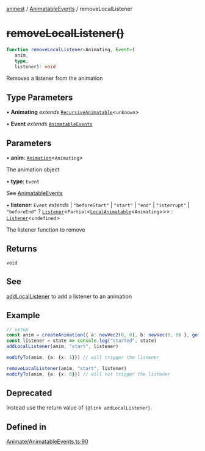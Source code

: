 [aninest](../../index.md) / [AnimatableEvents](../index.md) / removeLocalListener

# ~~removeLocalListener()~~

```ts
function removeLocalListener<Animating, Event>(
   anim, 
   type, 
   listener): void
```

Removes a listener from the animation

## Type Parameters

• **Animating** *extends* [`RecursiveAnimatable`](../../AnimatableTypes/type-aliases/RecursiveAnimatable.md)\<`unknown`\>

• **Event** *extends* [`AnimatableEvents`](../type-aliases/AnimatableEvents.md)

## Parameters

• **anim**: [`Animation`](../../AnimatableTypes/type-aliases/Animation.md)\<`Animating`\>

The animation object

• **type**: `Event`

See [AnimatableEvents](../type-aliases/AnimatableEvents.md)

• **listener**: `Event` *extends* 
  \| `"beforeStart"`
  \| `"start"`
  \| `"end"`
  \| `"interrupt"`
  \| `"beforeEnd"` ? [`Listener`](../../Listeners/type-aliases/Listener.md)\<`Partial`\<[`LocalAnimatable`](../../AnimatableTypes/type-aliases/LocalAnimatable.md)\<`Animating`\>\>\> : [`Listener`](../../Listeners/type-aliases/Listener.md)\<`undefined`\>

The listener function to remove

## Returns

`void`

## See

[addLocalListener](addLocalListener.md) to add a listener to an animation

## Example

```ts
// setup
const anim = createAnimation({ a: newVec2(0, 0), b: newVec(0, 0) }, getLinearInterp(1))
const listener = state => console.log("started", state)
addLocalListener(anim, "start", listener)

modifyTo(anim, {a: {x: 1}}) // will trigger the listener

removeLocalListener(anim, "start", listener)
modifyTo(anim, {a: {x: 0}}) // will not trigger the listener
```

## Deprecated

Instead use the return value of `{@link addLocalListener}`.

## Defined in

[Animate/AnimatableEvents.ts:90](https://github.com/zphrs/aninest/blob/faa26c191e539bfffb0686de3335249d40ae5db1/core/src/Animate/AnimatableEvents.ts#L90)
